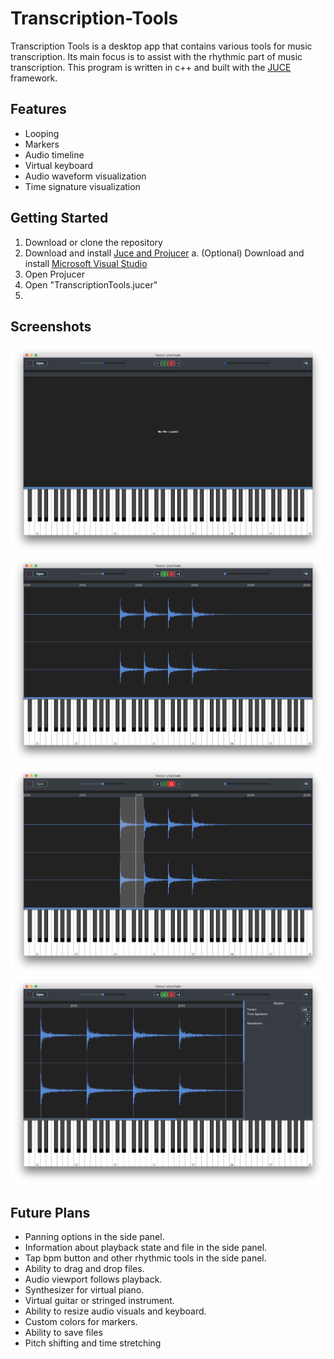# Transcription-Tools

Transcription Tools is a desktop app that contains various tools for music transcription. Its main focus is to assist with the rhythmic part of music transcription. This program is written in c++ and built with the [JUCE](https://juce.com) framework.

## Features
- Looping
- Markers
- Audio timeline
- Virtual keyboard
- Audio waveform visualization
- Time signature visualization

## Getting Started

1. Download or clone the repository
2. Download and install [Juce and Projucer](https://shop.juce.com/get-juce/download)
  a. (Optional) Download and install [Microsoft Visual Studio](https://visualstudio.microsoft.com/)
3. Open Projucer
4. Open "TranscriptionTools.jucer"
5.  


## Screenshots
![Inital screen](/Screenshots/Screenshot1.png) 
![File loaded](/Screenshots/Screenshot2.png)
![Looping section](/Screenshots/Screenshot3.png) 
![4/4 Time Signature in 140 bpm](/Screenshots/Screenshot4.png)

## Future Plans
- Panning options in the side panel.
- Information about playback state and file in the side panel.
- Tap bpm button and other rhythmic tools in the side panel.
- Ability to drag and drop files.
- Audio viewport follows playback.
- Synthesizer for virtual piano.
- Virtual guitar or stringed instrument.
- Ability to resize audio visuals and keyboard.
- Custom colors for markers.
- Ability to save files
- Pitch shifting and time stretching
